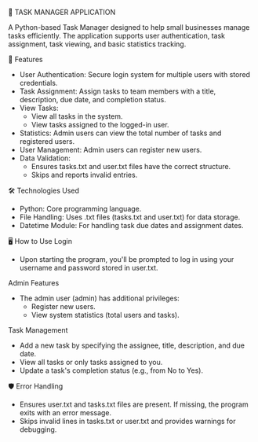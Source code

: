 📝 TASK MANAGER APPLICATION

A Python-based Task Manager designed to help small businesses manage tasks efficiently. The application supports user authentication, task assignment, task viewing, and basic statistics tracking.

🚀 Features
- User Authentication: Secure login system for multiple users with stored credentials.
- Task Assignment: Assign tasks to team members with a title, description, due date, and completion status.
- View Tasks:
  - View all tasks in the system.
  - View tasks assigned to the logged-in user.
- Statistics: Admin users can view the total number of tasks and registered users.
- User Management: Admin users can register new users.
- Data Validation:
  - Ensures tasks.txt and user.txt files have the correct structure.
  - Skips and reports invalid entries.


🛠️ Technologies Used
- Python: Core programming language.
- File Handling: Uses .txt files (tasks.txt and user.txt) for data storage.
- Datetime Module: For handling task due dates and assignment dates.


🖥️ How to Use
Login
- Upon starting the program, you'll be prompted to log in using your username and password stored in user.txt.

Admin Features
- The admin user (admin) has additional privileges:
  - Register new users.
  - View system statistics (total users and tasks).

Task Management
- Add a new task by specifying the assignee, title, description, and due date.
- View all tasks or only tasks assigned to you.
- Update a task's completion status (e.g., from No to Yes).


🛡️ Error Handling
- Ensures user.txt and tasks.txt files are present. If missing, the program exits with an error message.
- Skips invalid lines in tasks.txt or user.txt and provides warnings for debugging.
